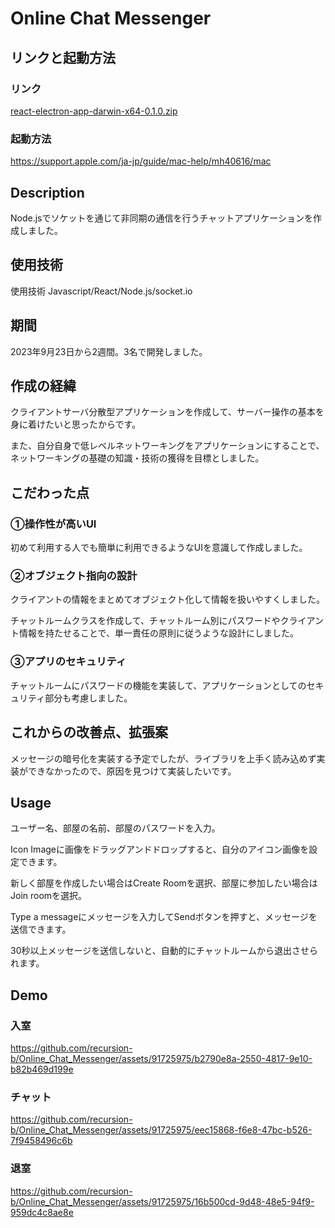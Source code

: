 # Online Chat Messenger
## リンクと起動方法
### リンク
[react-electron-app-darwin-x64-0.1.0.zip](https://drive.google.com/file/d/1wir_OvYZX8QBIex5TKCJWEu6cKehPHtd/view?usp=sharing)
### 起動方法
https://support.apple.com/ja-jp/guide/mac-help/mh40616/mac

## Description
Node.jsでソケットを通じて非同期の通信を行うチャットアプリケーションを作成しました。

## 使用技術
使用技術 Javascript/React/Node.js/socket.io

## 期間
2023年9月23日から2週間。3名で開発しました。

## 作成の経緯
クライアントサーバ分散型アプリケーションを作成して、サーバー操作の基本を身に着けたいと思ったからです。

また、自分自身で低レベルネットワーキングをアプリケーションにすることで、ネットワーキングの基礎の知識・技術の獲得を目標としました。

## こだわった点
### ①操作性が高いUI
初めて利用する人でも簡単に利用できるようなUIを意識して作成しました。

### ②オブジェクト指向の設計
クライアントの情報をまとめてオブジェクト化して情報を扱いやすくしました。

チャットルームクラスを作成して、チャットルーム別にパスワードやクライアント情報を持たせることで、単一責任の原則に従うような設計にしました。

### ③アプリのセキュリティ
チャットルームにパスワードの機能を実装して、アプリケーションとしてのセキュリティ部分も考慮しました。

## これからの改善点、拡張案
メッセージの暗号化を実装する予定でしたが、ライブラリを上手く読み込めず実装ができなかったので、原因を見つけて実装したいです。

## Usage
ユーザー名、部屋の名前、部屋のパスワードを入力。

Icon Imageに画像をドラッグアンドドロップすると、自分のアイコン画像を設定できます。

新しく部屋を作成したい場合はCreate Roomを選択、部屋に参加したい場合はJoin roomを選択。

Type a messageにメッセージを入力してSendボタンを押すと、メッセージを送信できます。

30秒以上メッセージを送信しないと、自動的にチャットルームから退出させられます。

## Demo
### 入室
https://github.com/recursion-b/Online_Chat_Messenger/assets/91725975/b2790e8a-2550-4817-9e10-b82b469d199e
### チャット
https://github.com/recursion-b/Online_Chat_Messenger/assets/91725975/eec15868-f6e8-47bc-b526-7f9458496c6b
### 退室
https://github.com/recursion-b/Online_Chat_Messenger/assets/91725975/16b500cd-9d48-48e5-94f9-959dc4c8ae8e



